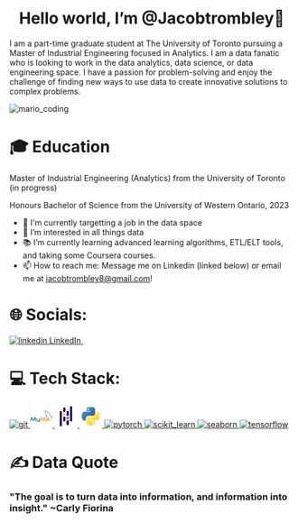 <h1 align="center">Hello world, I’m @Jacobtrombley👋</h1>

I am a part-time graduate student at The University of Toronto pursuing a Master of Industrial Engineering focused in Analytics. I am a data fanatic who is looking to work in the data analytics, data science, or data engineering space. I have a passion for problem-solving and enjoy the challenge of finding new ways to use data to create innovative solutions to complex problems. 

![mario_coding](https://github.com/Jacobtrombley/images-in-readme/assets/124385220/0ac7f5ec-9c22-4652-8641-dcdbbe223bdb)

<h1 align="left"> 🎓 Education</h1>
Master of Industrial Engineering (Analytics) from the University of Toronto (in progress) 

Honours Bachelor of Science from the University of Western Ontario, 2023

- 🔭 I'm currently targetting a job in the data space 
- 👀 I’m interested in all things data
- 📚 I’m currently learning advanced learning algorithms, ETL/ELT tools, and taking some Coursera courses. 
- 📫 How to reach me: Message me on Linkedin (linked below) or email me at jacobtrombley8@gmail.com!

<h1 align="left"> 🌐 Socials:</h1> 

<p>
  <a href="https://www.linkedin.com/[removed]](https://git-scm.com/](https://www.linkedin.com/in/jacob-trombley/" rel="nofollow noreferrer">
    <img src="https://i.stack.imgur.com/gVE0j.png" alt="linkedin"> LinkedIn
  </a> &nbsp; 

</p>


<p align="left">
</p>

# 💻 Tech Stack:

<p align="left"> <a href="https://git-scm.com/" target="_blank" rel="noreferrer"> <img src="https://www.vectorlogo.zone/logos/git-scm/git-scm-icon.svg" alt="git" width="40" height="40"/> </a> <a href="https://www.mysql.com/" target="_blank" rel="noreferrer"> <img src="https://raw.githubusercontent.com/devicons/devicon/master/icons/mysql/mysql-original-wordmark.svg" alt="mysql" width="40" height="40"/> </a> <a href="https://pandas.pydata.org/" target="_blank" rel="noreferrer"> <img src="https://raw.githubusercontent.com/devicons/devicon/2ae2a900d2f041da66e950e4d48052658d850630/icons/pandas/pandas-original.svg" alt="pandas" width="40" height="40"/> </a> <a href="https://www.python.org" target="_blank" rel="noreferrer"> <img src="https://raw.githubusercontent.com/devicons/devicon/master/icons/python/python-original.svg" alt="python" width="40" height="40"/> </a> <a href="https://pytorch.org/" target="_blank" rel="noreferrer"> <img src="https://www.vectorlogo.zone/logos/pytorch/pytorch-icon.svg" alt="pytorch" width="40" height="40"/> </a> <a href="https://scikit-learn.org/" target="_blank" rel="noreferrer"> <img src="https://upload.wikimedia.org/wikipedia/commons/0/05/Scikit_learn_logo_small.svg" alt="scikit_learn" width="40" height="40"/> </a> <a href="https://seaborn.pydata.org/" target="_blank" rel="noreferrer"> <img src="https://seaborn.pydata.org/_images/logo-mark-lightbg.svg" alt="seaborn" width="40" height="40"/> </a> <a href="https://www.tensorflow.org" target="_blank" rel="noreferrer"> <img src="https://www.vectorlogo.zone/logos/tensorflow/tensorflow-icon.svg" alt="tensorflow" width="40" height="40"/> </a> </p>


# ✍️ Data Quote

### "The goal is to turn data into information, and information into insight." ~Carly Fiorina
<!---

- 👀 I’m interested in ...
- 🌱 I’m currently learning ...
- 💞️ I’m looking to collaborate on ...
- 📫 How to reach me ...
Jacobtrombley/Jacobtrombley is a ✨ special ✨ repository because its `README.md` (this file) appears on your GitHub profile.
You can click the Preview link to take a look at your changes.
Link to [sitename](url)
--->
